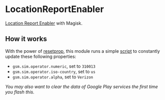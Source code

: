 # LocationReportEnabler

[Location Report Enabler](https://github.com/GhostFlying/LocationReportEnabler) with Magisk.

## How it works

With the power of [resetprop](https://github.com/topjohnwu/Magisk/blob/master/docs/tools.md#resetprop), this module runs a simple [script](service.sh) to constantly update these following properties:

- `gsm.sim.operator.numeric`, set to `310013`
- `gsm.sim.operator.iso-country`, set to `us`
- `gsm.sim.operator.alpha`, set to `Verizon`

*You may also want to clear the data of Google Play services the first time you flash this.*
